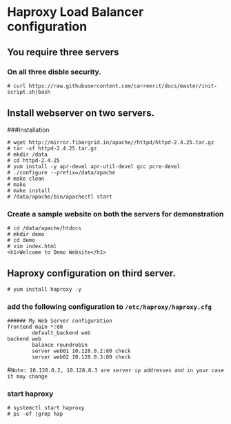 
# Haproxy Load Balancer configuration
## You require three servers

### On all three disble security.

```
# curl https://raw.githubusercontent.com/carreerit/docs/master/init-script.sh|bash
```

## Install webserver on two servers.
###Installation 
```
# wget http://mirror.fibergrid.in/apache//httpd/httpd-2.4.25.tar.gz
# tar -xf httpd-2.4.25.tar.gz
# mkdir /data
# cd httpd-2.4.25
# yum install -y apr-devel apr-util-devel gcc pcre-devel
# ./configure --prefix=/data/apache
# make clean
# make
# make install
# /data/apache/bin/apachectl start
```

### Create a sample website on both the servers for demonstration
```
# cd /data/apache/htdocs
# mkdir demo
# cd demo
# vim index.html
<h1>Welcome to Demo Website</h1>
```

## Haproxy configuration on third server.
```
# yum install haproxy -y
```
### add the following configuration to `/etc/haproxy/haproxy.cfg`
```
###### My Web Server configuration
frontend main *:80
        default_backend web
backend web
        balance roundrobin
        server web01 10.128.0.2:80 check
        server web02 10.128.0.3:80 check
```

#`Note: 10.128.0.2, 10.128.0.3 are server ip addresses and in your case it may change`
### start haproxy
```
# systemctl start haproxy
# ps -ef |grep hap
```
